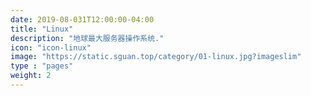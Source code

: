 ```yaml
---
date: 2019-08-031T12:00:00-04:00
title: "Linux"
description: "地球最大服务器操作系统."
icon: "icon-linux"
image: "https://static.sguan.top/category/01-linux.jpg?imageslim"
type : "pages"
weight: 2
---
```

